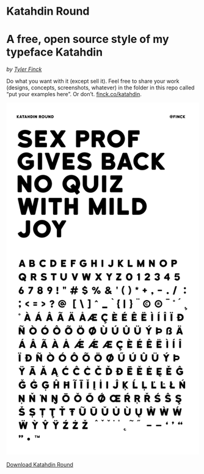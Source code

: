 # Katahdin Round
A free, open source style of my typeface Katahdin
========
_by [Tyler Finck](http://www.finck.co)_

Do what you want with it (except sell it). Feel free to share your work (designs, concepts, screenshots, whatever) in the folder in this repo called “put your examples here”. Or don’t.  [finck.co/katahdin](http://www.finck.co/katahdin).

![Katahdin Round](https://raw.githubusercontent.com/sursly/katahdin/master/preview.jpg)

[Download Katahdin Round](https://github.com/sursly/katahdin/archive/master.zip)
